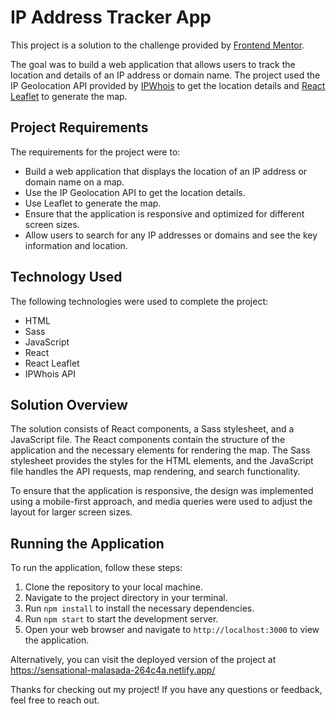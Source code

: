 # IP Address Tracker App

This project is a solution to the challenge provided by [Frontend Mentor](https://www.frontendmentor.io/challenges/ip-address-tracker-I8-0yYAH0).

The goal was to build a web application that allows users to track the location and details of an IP address or domain name. The project used the IP Geolocation API provided by [IPWhois](https://ipwhois.io/) to get the location details and [React Leaflet](https://react-leaflet.js.org/) to generate the map.

## Project Requirements

The requirements for the project were to:

- Build a web application that displays the location of an IP address or domain name on a map.
- Use the IP Geolocation API to get the location details.
- Use Leaflet to generate the map.
- Ensure that the application is responsive and optimized for different screen sizes.
- Allow users to search for any IP addresses or domains and see the key information and location.

## Technology Used

The following technologies were used to complete the project:

- HTML
- Sass
- JavaScript
- React
- React Leaflet
- IPWhois API

## Solution Overview

The solution consists of React components, a Sass stylesheet, and a JavaScript file. The React components contain the structure of the application and the necessary elements for rendering the map. The Sass stylesheet provides the styles for the HTML elements, and the JavaScript file handles the API requests, map rendering, and search functionality.

To ensure that the application is responsive, the design was implemented using a mobile-first approach, and media queries were used to adjust the layout for larger screen sizes.

## Running the Application

To run the application, follow these steps:

1. Clone the repository to your local machine.
2. Navigate to the project directory in your terminal.
3. Run `npm install` to install the necessary dependencies.
5. Run `npm start` to start the development server.
6. Open your web browser and navigate to `http://localhost:3000` to view the application.

Alternatively, you can visit the deployed version of the project at https://sensational-malasada-264c4a.netlify.app/

Thanks for checking out my project! If you have any questions or feedback, feel free to reach out.
